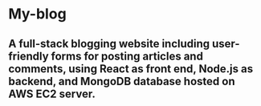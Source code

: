 # My-blog

## A full-stack blogging website including user-friendly forms for posting articles and comments, using React as front end, Node.js as backend, and MongoDB database hosted on AWS EC2 server.
